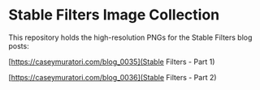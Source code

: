 # Stable Filters Image Collection

This repository holds the high-resolution PNGs for the Stable Filters blog posts:

[https://caseymuratori.com/blog_0035](Stable Filters - Part 1)

[https://caseymuratori.com/blog_0036](Stable Filters - Part 2)

